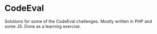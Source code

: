 # CodeEval
Solutions for some of the CodeEval challenges. 
Mostly written in PHP and some JS. 
Done as a learning exercise.

